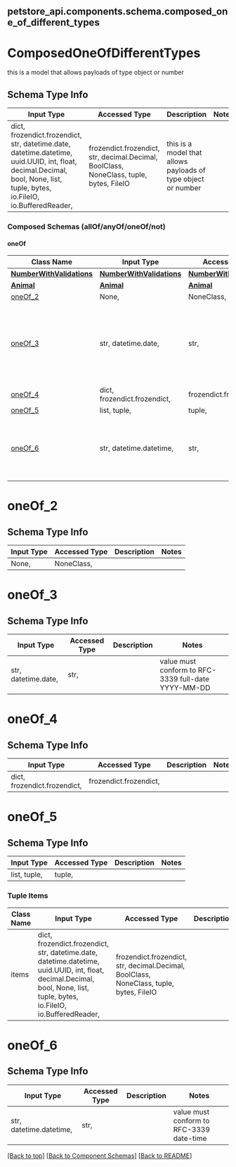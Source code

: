 <a name="top"></a>
## petstore_api.components.schema.composed_one_of_different_types
# ComposedOneOfDifferentTypes

this is a model that allows payloads of type object or number

## Schema Type Info
Input Type | Accessed Type | Description | Notes
------------ | ------------- | ------------- | -------------
dict, frozendict.frozendict, str, datetime.date, datetime.datetime, uuid.UUID, int, float, decimal.Decimal, bool, None, list, tuple, bytes, io.FileIO, io.BufferedReader,  | frozendict.frozendict, str, decimal.Decimal, BoolClass, NoneClass, tuple, bytes, FileIO | this is a model that allows payloads of type object or number |

### Composed Schemas (allOf/anyOf/oneOf/not)
#### oneOf
Class Name | Input Type | Accessed Type | Description | Notes
------------- | ------------- | ------------- | ------------- | -------------
[**NumberWithValidations**](number_with_validations.NumberWithValidations.md) | [**NumberWithValidations**](number_with_validations.NumberWithValidations.md) | [**NumberWithValidations**](number_with_validations.NumberWithValidations.md) |  |
[**Animal**](animal.Animal.md) | [**Animal**](animal.Animal.md) | [**Animal**](animal.Animal.md) |  |
[oneOf_2](#oneOf_2) | None,  | NoneClass,  |  |
[oneOf_3](#oneOf_3) | str, datetime.date,  | str,  |  | value must conform to RFC-3339 full-date YYYY-MM-DD
[oneOf_4](#oneOf_4) | dict, frozendict.frozendict,  | frozendict.frozendict,  |  |
[oneOf_5](#oneOf_5) | list, tuple,  | tuple,  |  |
[oneOf_6](#oneOf_6) | str, datetime.datetime,  | str,  |  | value must conform to RFC-3339 date-time

# oneOf_2

## Schema Type Info
Input Type | Accessed Type | Description | Notes
------------ | ------------- | ------------- | -------------
None,  | NoneClass,  |  |

# oneOf_3

## Schema Type Info
Input Type | Accessed Type | Description | Notes
------------ | ------------- | ------------- | -------------
str, datetime.date,  | str,  |  | value must conform to RFC-3339 full-date YYYY-MM-DD

# oneOf_4

## Schema Type Info
Input Type | Accessed Type | Description | Notes
------------ | ------------- | ------------- | -------------
dict, frozendict.frozendict,  | frozendict.frozendict,  |  |

# oneOf_5

## Schema Type Info
Input Type | Accessed Type | Description | Notes
------------ | ------------- | ------------- | -------------
list, tuple,  | tuple,  |  |

### Tuple Items
Class Name | Input Type | Accessed Type | Description | Notes
------------- | ------------- | ------------- | ------------- | -------------
items | dict, frozendict.frozendict, str, datetime.date, datetime.datetime, uuid.UUID, int, float, decimal.Decimal, bool, None, list, tuple, bytes, io.FileIO, io.BufferedReader,  | frozendict.frozendict, str, decimal.Decimal, BoolClass, NoneClass, tuple, bytes, FileIO |  |

# oneOf_6

## Schema Type Info
Input Type | Accessed Type | Description | Notes
------------ | ------------- | ------------- | -------------
str, datetime.datetime,  | str,  |  | value must conform to RFC-3339 date-time

[[Back to top]](#top) [[Back to Component Schemas]](../../../README.md#Component-Schemas) [[Back to README]](../../../README.md)
